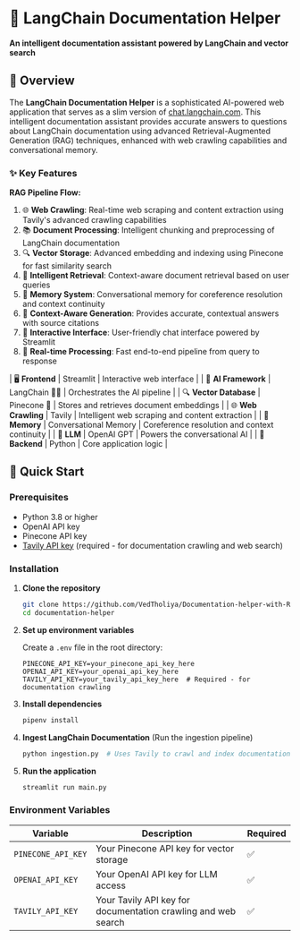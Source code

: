 
# 🦜 LangChain Documentation Helper


**An intelligent documentation assistant powered by LangChain and vector search**


## 🎯 Overview

The **LangChain Documentation Helper** is a sophisticated AI-powered web application that serves as a slim version of [chat.langchain.com](https://chat.langchain.com/). This intelligent documentation assistant provides accurate answers to questions about LangChain documentation using advanced Retrieval-Augmented Generation (RAG) techniques, enhanced with web crawling capabilities and conversational memory.

### ✨ Key Features

**RAG Pipeline Flow:**

1. 🌐 **Web Crawling**: Real-time web scraping and content extraction using Tavily's advanced crawling capabilities
2. 📚 **Document Processing**: Intelligent chunking and preprocessing of LangChain documentation
3. 🔍 **Vector Storage**: Advanced embedding and indexing using Pinecone for fast similarity search
4. 🎯 **Intelligent Retrieval**: Context-aware document retrieval based on user queries
5. 🧩 **Memory System**: Conversational memory for coreference resolution and context continuity
6. 🧠 **Context-Aware Generation**: Provides accurate, contextual answers with source citations
7. 💬 **Interactive Interface**: User-friendly chat interface powered by Streamlit
8. 🚀 **Real-time Processing**: Fast end-to-end pipeline from query to response



| 🖥️ **Frontend** | Streamlit | Interactive web interface |
| 🧠 **AI Framework** | LangChain 🦜🔗 | Orchestrates the AI pipeline |
| 🔍 **Vector Database** | Pinecone 🌲 | Stores and retrieves document embeddings |
| 🌐 **Web Crawling** | Tavily | Intelligent web scraping and content extraction |
| 🧩 **Memory** | Conversational Memory | Coreference resolution and context continuity |
| 🤖 **LLM** | OpenAI GPT | Powers the conversational AI |
| 🐍 **Backend** | Python | Core application logic |


## 🚀 Quick Start

### Prerequisites

- Python 3.8 or higher
- OpenAI API key
- Pinecone API key
- [Tavily API key](https://app.tavily.com/home?utm_campaign=eden_marco&utm_medium=socials&utm_source=linkedin) (required - for documentation crawling and web search)

### Installation

1. **Clone the repository**
   ```bash
   git clone https://github.com/VedTholiya/Documentation-helper-with-RAG-in-Langchain.git
   cd documentation-helper
   ```

2. **Set up environment variables**
   
   Create a `.env` file in the root directory:
   ```env
   PINECONE_API_KEY=your_pinecone_api_key_here
   OPENAI_API_KEY=your_openai_api_key_here
   TAVILY_API_KEY=your_tavily_api_key_here  # Required - for documentation crawling
   ```

3. **Install dependencies**
   ```bash
   pipenv install
   ```

4. **Ingest LangChain Documentation** (Run the ingestion pipeline)
   ```bash
   python ingestion.py  # Uses Tavily to crawl and index documentation
   ```

5. **Run the application**
   ```bash
   streamlit run main.py
   ```


### Environment Variables

| Variable | Description | Required |
|----------|-------------|----------|
| `PINECONE_API_KEY` | Your Pinecone API key for vector storage | ✅ |
| `OPENAI_API_KEY` | Your OpenAI API key for LLM access | ✅ |
| `TAVILY_API_KEY` | Your Tavily API key for documentation crawling and web search | ✅ |




